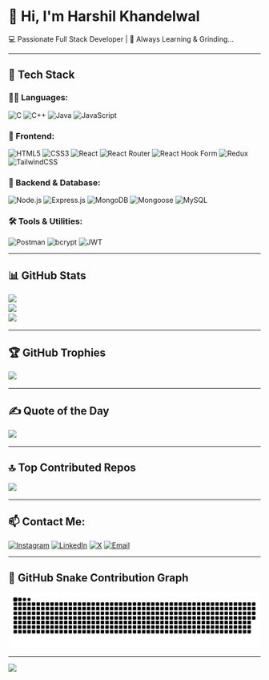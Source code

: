 # 👋 Hi, I'm Harshil Khandelwal

💻 Passionate Full Stack Developer | 🚀 Always Learning & Grinding...

---

## 🧠 Tech Stack

### 👨‍💻 Languages:
![C](https://img.shields.io/badge/C-%2300599C.svg?style=for-the-badge&logo=c&logoColor=white)
![C++](https://img.shields.io/badge/C++-%2300599C.svg?style=for-the-badge&logo=c%2B%2B&logoColor=white)
![Java](https://img.shields.io/badge/Java-%23ED8B00.svg?style=for-the-badge&logo=openjdk&logoColor=white)
![JavaScript](https://img.shields.io/badge/JavaScript-%23323330.svg?style=for-the-badge&logo=javascript&logoColor=%23F7DF1E)

### 🎨 Frontend:
![HTML5](https://img.shields.io/badge/HTML5-%23E34F26.svg?style=for-the-badge&logo=html5&logoColor=white)
![CSS3](https://img.shields.io/badge/CSS3-%231572B6.svg?style=for-the-badge&logo=css3&logoColor=white)
![React](https://img.shields.io/badge/React-%2320232a.svg?style=for-the-badge&logo=react&logoColor=%2361DAFB)
![React Router](https://img.shields.io/badge/React_Router-CA4245?style=for-the-badge&logo=react-router&logoColor=white)
![React Hook Form](https://img.shields.io/badge/React_Hook_Form-%23EC5990.svg?style=for-the-badge&logo=reacthookform&logoColor=white)
![Redux](https://img.shields.io/badge/Redux-%23593d88.svg?style=for-the-badge&logo=redux&logoColor=white)
![TailwindCSS](https://img.shields.io/badge/TailwindCSS-%2338B2AC.svg?style=for-the-badge&logo=tailwind-css&logoColor=white)

### 🔧 Backend & Database:
![Node.js](https://img.shields.io/badge/Node.js-6DA55F?style=for-the-badge&logo=node.js&logoColor=white)
![Express.js](https://img.shields.io/badge/Express.js-%23404d59.svg?style=for-the-badge&logo=express&logoColor=white)
![MongoDB](https://img.shields.io/badge/MongoDB-%234ea94b.svg?style=for-the-badge&logo=mongodb&logoColor=white)
![Mongoose](https://img.shields.io/badge/Mongoose-%23880000.svg?style=for-the-badge&logo=mongoose&logoColor=white)
![MySQL](https://img.shields.io/badge/MySQL-%2300f.svg?style=for-the-badge&logo=mysql&logoColor=white)

### 🛠 Tools & Utilities:
![Postman](https://img.shields.io/badge/Postman-FF6C37?style=for-the-badge&logo=postman&logoColor=white)
![bcrypt](https://img.shields.io/badge/bcrypt-%2300A7C2.svg?style=for-the-badge&logoColor=white)
![JWT](https://img.shields.io/badge/JWT-000000?style=for-the-badge&logo=jsonwebtokens&logoColor=white)

---

## 📊 GitHub Stats

![](https://github-readme-stats.vercel.app/api?username=harshiill&theme=merko&hide_border=true&include_all_commits=false&count_private=false)  
![](https://nirzak-streak-stats.vercel.app/?user=harshiill&theme=merko&hide_border=true)  
![](https://github-readme-stats.vercel.app/api/top-langs/?username=harshiill&theme=merko&hide_border=true&layout=compact)

---

## 🏆 GitHub Trophies

![](https://github-profile-trophy.vercel.app/?username=harshiill&theme=merko&no-frame=true&no-bg=true&margin-w=6)

---

## ✍️ Quote of the Day
![](https://quotes-github-readme.vercel.app/api?type=horizontal&theme=merko)

---

## 🔝 Top Contributed Repos
![](https://github-contributor-stats.vercel.app/api?username=harshiill&limit=5&theme=merko&combine_all_yearly_contributions=true)

---

## 📫 Contact Me:

[![Instagram](https://img.shields.io/badge/Instagram-%23E4405F.svg?style=for-the-badge&logo=instagram&logoColor=white)](https://instagram.com/harshiill_13)
[![LinkedIn](https://img.shields.io/badge/LinkedIn-%230077B5.svg?style=for-the-badge&logo=linkedin&logoColor=white)](https://www.linkedin.com/in/harshil-khandelwal-87943b286/)
[![X](https://img.shields.io/badge/X-black.svg?style=for-the-badge&logo=X&logoColor=white)](https://x.com/harshiill_13)
[![Email](https://img.shields.io/badge/Gmail-D14836?style=for-the-badge&logo=gmail&logoColor=white)](mailto:harshilkhandelwal28@gmail.com)

---

## 🐍 GitHub Snake Contribution Graph

<picture>
  <source media="(prefers-color-scheme: dark)" srcset="https://raw.githubusercontent.com/harshiill/harshiill/output/github-snake-dark.svg" />
  <source media="(prefers-color-scheme: light)" srcset="https://raw.githubusercontent.com/harshiill/harshiill/output/github-snake.svg" />
  <img alt="github-snake" src="https://raw.githubusercontent.com/harshiill/harshiill/output/github-snake.svg" />
</picture>

---

[![](https://visitcount.itsvg.in/api?id=harshiill&icon=0&color=0)](https://visitcount.itsvg.in)

<!-- Proudly created with GPRM ( https://gprm.itsvg.in ) -->

